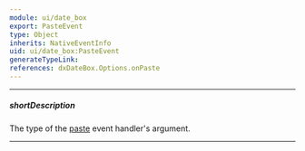 ```yaml
---
module: ui/date_box
export: PasteEvent
type: Object
inherits: NativeEventInfo
uid: ui/date_box:PasteEvent
generateTypeLink: 
references: dxDateBox.Options.onPaste
---
```

---
##### shortDescription
The type of the [paste]({basewidgetpath}/Events/#paste) event handler's argument.

---
<!-- Description goes here -->